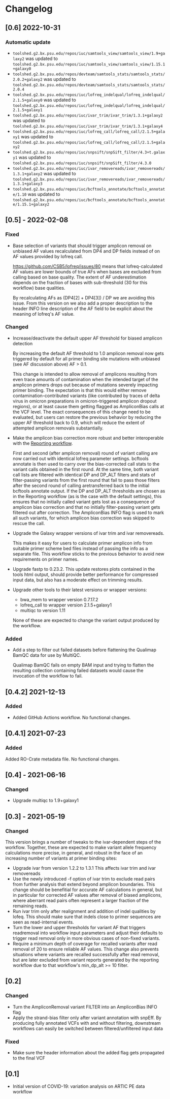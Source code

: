 # Changelog

## [0.6] 2022-10-31

### Automatic update
- `toolshed.g2.bx.psu.edu/repos/iuc/samtools_view/samtools_view/1.9+galaxy2` was updated to `toolshed.g2.bx.psu.edu/repos/iuc/samtools_view/samtools_view/1.15.1+galaxy0`
- `toolshed.g2.bx.psu.edu/repos/devteam/samtools_stats/samtools_stats/2.0.2+galaxy2` was updated to `toolshed.g2.bx.psu.edu/repos/devteam/samtools_stats/samtools_stats/2.0.4`
- `toolshed.g2.bx.psu.edu/repos/iuc/lofreq_indelqual/lofreq_indelqual/2.1.5+galaxy0` was updated to `toolshed.g2.bx.psu.edu/repos/iuc/lofreq_indelqual/lofreq_indelqual/2.1.5+galaxy1`
- `toolshed.g2.bx.psu.edu/repos/iuc/ivar_trim/ivar_trim/1.3.1+galaxy2` was updated to `toolshed.g2.bx.psu.edu/repos/iuc/ivar_trim/ivar_trim/1.3.1+galaxy4`
- `toolshed.g2.bx.psu.edu/repos/iuc/lofreq_call/lofreq_call/2.1.5+galaxy1` was updated to `toolshed.g2.bx.psu.edu/repos/iuc/lofreq_call/lofreq_call/2.1.5+galaxy2`
- `toolshed.g2.bx.psu.edu/repos/iuc/snpsift/snpSift_filter/4.3+t.galaxy1` was updated to `toolshed.g2.bx.psu.edu/repos/iuc/snpsift/snpSift_filter/4.3.0`
- `toolshed.g2.bx.psu.edu/repos/iuc/ivar_removereads/ivar_removereads/1.3.1+galaxy2` was updated to `toolshed.g2.bx.psu.edu/repos/iuc/ivar_removereads/ivar_removereads/1.3.1+galaxy3`
- `toolshed.g2.bx.psu.edu/repos/iuc/bcftools_annotate/bcftools_annotate/1.10` was updated to `toolshed.g2.bx.psu.edu/repos/iuc/bcftools_annotate/bcftools_annotate/1.15.1+galaxy2`

## [0.5] - 2022-02-08

### Fixed

- Base selection of variants that should trigger amplicon removal on unbiased
  AF values recalculated from DP4 and DP fields instead of on AF values
  provided by lofreq call.

  https://github.com/CSB5/lofreq/issues/80 means that lofreq-calculated AF
  values are lower bounds of true AFs when bases are excluded from calling
  based on base quality. The extent of AF underestimation depends on the
  fraction of bases with sub-threshold (30 for this workflow) base qualities.

  By recalculating AFs as (DP4[2] + DP4[3]) / DP we are avoiding this issue.
  From this version on we also add a proper description to the header INFO
  line description of the AF field to be explicit about the meaning of lofreq's
  AF value.

### Changed

- Increase/deactivate the default upper AF threshold for biased amplicon detection

  By increasing the default AF threshold to 1.0 amplicon removal now gets
  triggered by default for all primer binding site mutations with unbiased
  (see AF discussion above) AF > 0.1.

  This change is intended to allow removal of amplicons resulting from even
  trace amounts of contamination when the intended target of the amplicon
  primers drops out because of mutations severely impacting primer binding.
  The expectation is that this would either remove contamination-contributed
  variants (like contributed by traces of delta virus in omicron preparations
  in omicron-triggered amplicon dropout regions), or at least cause them
  getting flagged as AmpliconBias calls at the VCF level.
  The exact consequences of this change need to be evaluated, but users can
  restore the previous behavior by reducing the upper AF threshold back to 0.9,
  which will reduce the extent of attempted amplicon removals substantially.

- Make the amplicon bias correction more robust and better interoperable with
  the [Reporting workflow](https://github.com/iwc-workflows/sars-cov-2-variation-reporting).

  First and second (after amplicon removal) round of variant calling are now
  carried out with identical lofreq parameter settings.
  bcftools annotate is then used to carry over the bias-corrected call stats to
  the variant calls obtained in the first round. At the same time, both variant
  call lists are filtered with identical DP and DP_ALT filters and stats of
  filter-passing variants from the first round that fail to pass those filters
  after the second round of calling aretransferred back to the initial
  bcftools annotate output.
  If the DP and DP_ALT thresholds are chosen as in the Reporting workflow (as
  is the case with the default settings), this ensures that no initially called
  variant gets lost as a consequence of amplicon bias correction and that no
  initially filter-passing variant gets filtered out after correction.
  The AmpliconBias INFO flag is used to mark all such variants, for which
  amplicon bias correction was skipped to rescue the call.

- Upgrade the Galaxy wrapper versions of ivar trim and ivar removereads.

  This makes it easy for users to calculate primer amplicon info from suitable
  primer scheme bed files instead of passing the info as a separate file.
  This workflow sticks to the previous behavior to avoid new requirements on
  primer names.
- Upgrade fastp to 0.23.2.
  This update restores plots contained in the tools html output, should
  provide better performance for compressed input data, but also has a moderate
  effect on trimming results.
- Upgrade other tools to their latest versions or wrapper versions:

  - bwa_mem to wrapper version 0.7.17.2
  - lofreq_call to wrapper version 2.1.5+galaxy1
  - multiqc to version 1.11

  None of these are expected to change the variant output produced by the
  workflow.

### Added

- Add a step to filter out failed datasets before flattening the Qualimap BamQC
  data for use by MultiQC.

  Qualimap BamQC fails on empty BAM input and trying to flatten the resulting
  collection containing failed datasets would cause the invocation of the
  workflow to fail.

## [0.4.2] 2021-12-13

### Added

- Added GitHub Actions workflow. No functional changes.

## [0.4.1] 2021-07-23

### Added

Added RO-Crate metadata file. No functional changes.

## [0.4] - 2021-06-16

### Changed

- Upgrade multiqc to 1.9+galaxy1

## [0.3] - 2021-05-19

### Changed

This version brings a number of tweaks to the ivar-dependent steps of the
workflow. Together, these are expected to make variant allele frequency
calculations more precise, in general, and robust in the face of an increasing
number of variants at primer binding sites:

- Upgrade ivar from version 1.2.2 to 1.3.1
  This affects ivar trim and ivar removereads
- Use the newly introduced -f option of ivar trim to exclude read pairs from
  further analysis that extend beyond amplicon boundaries.
  This change should be benefitial for accurate AF calculations in general,
  but in particular for corrected AF values after removal of biased amplicons,
  where aberrant read pairs often represent a larger fraction of the remaining
  reads.
- Run ivar trim only after realignment and addition of indel qualities by
  lofeq. This should make sure that indels close to primer sequences are
  seen as read-internal events.
- Turn the lower and upper thresholds for variant AF that triggers readremoval
  into workflow input parameters and adjust their defaults to trigger read
  removal only in more obvious cases of non-fixed variants.
- Require a minimum depth of coverage for recalled variants after read removal
  of 20 to ensure reliable AF values.
  This change also prevents situations where variants are recalled successfully
  after read removal, but are later excluded from variant reports generated by
  the reporting workflow due to that workflow's min_dp_alt >= 10 filter.

## [0.2]

### Changed

- Turn the AmpliconRemoval variant FILTER into an AmpliconBias INFO flag
- Apply the strand-bias filter only after variant annotation with snpEff. By
  producing fully annotated VCFs with and without filtering, downstream
  workflows can easily be switched between filtered/unfiltered input data

### Fixed

- Make sure the header information about the added flag gets propagated to the
  final VCF

## [0.1]

- Initial version of COVID-19: variation analysis on ARTIC PE data workflow
